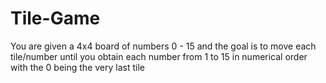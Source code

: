 # Tile-Game
You are given a 4x4 board of numbers 0 - 15 and the goal is to move each tile/number until you obtain each number from 1 to 15 in numerical order with the 0 being the very last tile

